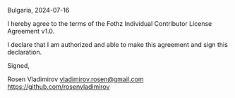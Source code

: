 Bulgaria, 2024-07-16

I hereby agree to the terms of the Fothz Individual Contributor License
Agreement v1.0.

I declare that I am authorized and able to make this agreement and sign this
declaration.

Signed,

Rosen Vladimirov vladimirov.rosen@gmail.com https://github.com/rosenvladimirov
